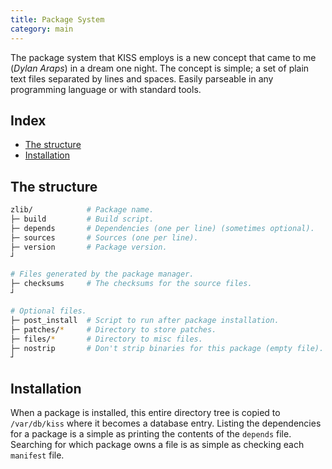 ```yaml
---
title: Package System
category: main
---
```


The package system that KISS employs is a new concept that came to me (*Dylan Araps*) in a dream one night. The concept is simple; a set of plain text files separated by lines and spaces. Easily parseable in any programming language or with standard tools.


## Index

<!-- vim-markdown-toc GFM -->

* [The structure](#the-structure)
* [Installation](#installation)

<!-- vim-markdown-toc -->


## The structure

```sh
zlib/            # Package name.
├─ build         # Build script.
├─ depends       # Dependencies (one per line) (sometimes optional).
├─ sources       # Sources (one per line).
├─ version       # Package version.
┘

# Files generated by the package manager.
├─ checksums     # The checksums for the source files.
┘

# Optional files.
├─ post_install  # Script to run after package installation.
├─ patches/*     # Directory to store patches.
├─ files/*       # Directory to misc files.
├─ nostrip       # Don't strip binaries for this package (empty file).
┘
```

## Installation

When a package is installed, this entire directory tree is copied to `/var/db/kiss` where it becomes a database entry. Listing the dependencies for a package is a simple as printing the contents of the `depends` file. Searching for which package owns a file is as simple as checking each `manifest` file.

